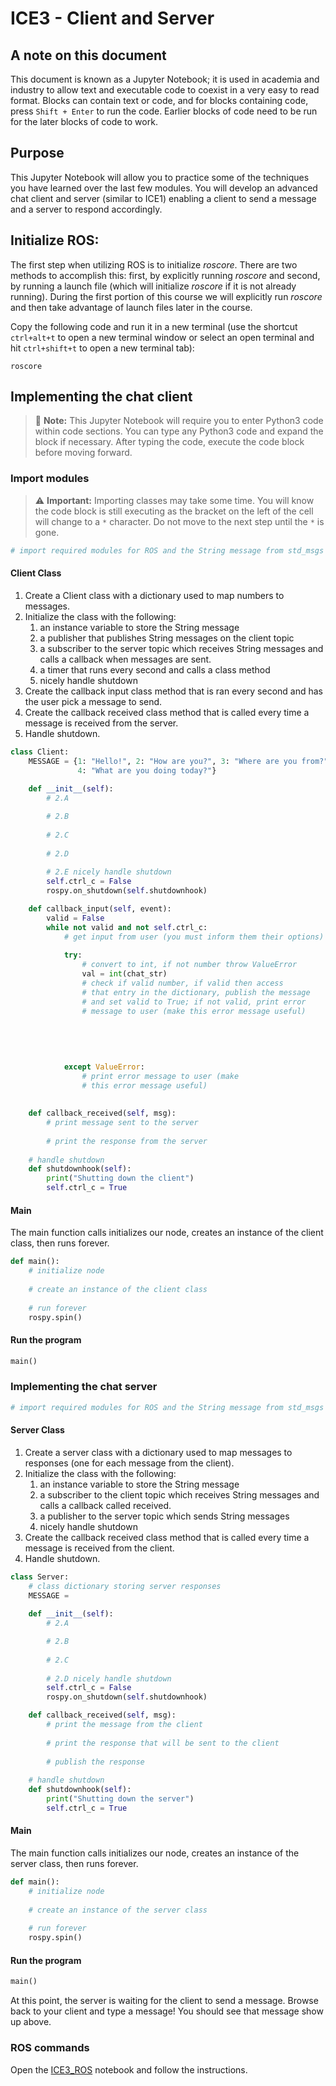 # ICE3 - Client and Server

## A note on this document
This document is known as a Jupyter Notebook; it is used in academia and industry to allow text and executable code to coexist in a very easy to read format. Blocks can contain text or code, and for blocks containing code, press `Shift + Enter` to run the code. Earlier blocks of code need to be run for the later blocks of code to work.


## Purpose
This Jupyter Notebook will allow you to practice some of the techniques you have learned over the last few modules. You will develop an advanced chat client and server (similar to ICE1) enabling a client to send a message and a server to respond accordingly.

## Initialize ROS:
The first step when utilizing  ROS is to initialize *roscore*. There are two methods to accomplish this: first, by explicitly running *roscore* and second, by running a launch file (which will initialize *roscore* if it is not already running). During the first portion of this course we will explicitly run *roscore* and then take advantage of launch files later in the course.

Copy the following code and run it in a new terminal (use the shortcut `ctrl+alt+t` to open a new terminal window or select an open terminal and hit `ctrl+shift+t` to open a new terminal tab):

`roscore`

## Implementing the chat client
> 📝️ **Note:** This Jupyter Notebook will require you to enter Python3 code within code sections. You can type any Python3 code and expand the block if necessary. After typing the code, execute the code block before moving forward.

### Import modules

> ⚠️ **Important:** Importing classes may take some time. You will know the code block is still executing as the bracket on the left of the cell will change to a `*` character. Do not move to the next step until the `*` is gone.


```python
# import required modules for ROS and the String message from std_msgs


```

#### Client Class
1. Create a Client class with a dictionary used to map numbers to messages.
2. Initialize the class with the following:
    1. an instance variable to store the String message
    2. a publisher that publishes String messages on the client topic
    3. a subscriber to the server topic which receives String messages and calls a callback when messages are sent.
    4. a timer that runs every second and calls a class method
    5. nicely handle shutdown
3. Create the callback input class method that is ran every second and has the user pick a message to send.
4. Create the callback received class method that is called every time a message is received from the server.
5. Handle shutdown.


```python
class Client:
    MESSAGE = {1: "Hello!", 2: "How are you?", 3: "Where are you from?",
               4: "What are you doing today?"}
    
    def __init__(self):
        # 2.A

        # 2.B
        
        # 2.C
        
        # 2.D
        
        # 2.E nicely handle shutdown
        self.ctrl_c = False
        rospy.on_shutdown(self.shutdownhook)

    def callback_input(self, event):
        valid = False
        while not valid and not self.ctrl_c:
            # get input from user (you must inform them their options)
            
            try:
                # convert to int, if not number throw ValueError
                val = int(chat_str)
                # check if valid number, if valid then access
                # that entry in the dictionary, publish the message
                # and set valid to True; if not valid, print error
                # message to user (make this error message useful)
                
                
                
                
                
            except ValueError:
                # print error message to user (make 
                # this error message useful)
                
                
    def callback_received(self, msg):
        # print message sent to the server
        
        # print the response from the server
    
    # handle shutdown
    def shutdownhook(self):
        print("Shutting down the client")
        self.ctrl_c = True
```

#### Main
The main function calls initializes our node, creates an instance of the client class, then runs forever.


```python
def main():
    # initialize node
    
    # create an instance of the client class
    
    # run forever
    rospy.spin()
```

#### Run the program


```python
main()
```

### Implementing the chat server


```python
# import required modules for ROS and the String message from std_msgs


```

#### Server Class
1. Create a server class with a dictionary used to map messages to responses (one for each message from the client).
2. Initialize the class with the following:
    1. an instance variable to store the String message
    2. a subscriber to the client topic which receives String messages and calls a callback called received.
    3. a publisher to the server topic which sends String messages 
    4. nicely handle shutdown
3. Create the callback received class method that is called every time a message is received from the client.
5. Handle shutdown.


```python
class Server:
    # class dictionary storing server responses
    MESSAGE = 
    
    def __init__(self):
        # 2.A

        # 2.B
        
        # 2.C
        
        # 2.D nicely handle shutdown
        self.ctrl_c = False
        rospy.on_shutdown(self.shutdownhook)

    def callback_received(self, msg):
        # print the message from the client
        
        # print the response that will be sent to the client
        
        # publish the response
    
    # handle shutdown
    def shutdownhook(self):
        print("Shutting down the server")
        self.ctrl_c = True
```

#### Main
The main function calls initializes our node, creates an instance of the server class, then runs forever.


```python
def main():
    # initialize node
    
    # create an instance of the server class
    
    # run forever
    rospy.spin()
```

#### Run the program


```python
main()
```

At this point, the server is waiting for the client to send a message. Browse back to your client and type a message! You should see that message show up above.










### ROS commands
Open the [ICE3_ROS](ICE3_ROS.ipynb) notebook and follow the instructions.
